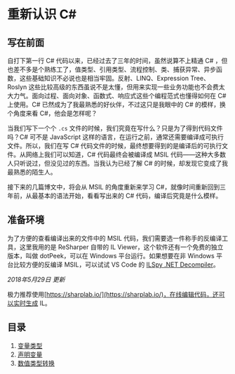 # 重新认识 C\# #

## 写在前面 ##

自打下第一行 C# 代码以来，已经过去了三年的时间，虽然说算不上精通 C# ，但也差不多是个熟练工了，值类型、引用类型、流程控制、类、捕获异常、异步函数，这些基础知识不必说也是相当牢固。反射、LINQ、Expression Tree、Roslyn 这些比较高级的东西虽说不是太懂，但用来实现一些业务功能也不会费太大力气。面向过程、面向对象、函数式、响应式这些个编程范式也懂得如何在 C# 上使用。C# 已然成为了我最熟悉的好伙伴，不过这只是我眼中的 C# 的模样，换个角度来看 C#，他会是怎样呢？

当我们写下一个个 `.cs` 文件的时候，我们究竟在写什么？只是为了得到代码文件吗？C# 可不是 JavaScript 这样的语言，在运行之前，通常还需要编译成可执行文件。所以，我们在写 C# 代码文件的时候，最终想要得到的是编译后的可执行文件。从网络上我们可以知道，C# 代码最终会被编译成 MSIL 代码——这种大多数人只听说过，但没见过的东西。当我认为已经了解 C# 的时候，却发现它变成了我最熟悉的陌生人。

接下来的几篇博文中，将会从 MSIL 的角度重新来学习 C#，就像时间重新回到三年前，从最基本的语法开始，看看写出来的 C# 代码，编译后究竟是什么模样。

## 准备环境 ##

为了方便的查看编译出来的文件中的 MSIL 代码，我们需要选一件称手的反编译工具，这里我用的是 ReSharper 自带的 IL Viewer，这个软件还有一个免费的独立版本，叫做 dotPeek，可以在 Windows 平台运行。如果想要在非 Windows 平台比较方便的反编译 MSIL，可以试试 VS Code 的 [ILSpy .NET Decompiler](https://marketplace.visualstudio.com/items?itemName=icsharpcode.ilspy-vscode)。

*2018年5月29日 更新*

极力推荐使用[https://sharplab.io/](https://sharplab.io/)，在线编辑代码，还可以实时生成 IL。

## 目录 ##

1. [变量类型](./01CIL中的变量类型.md)
2. [声明变量](./01声明变量.md)
3. [数值类型转换](./03变量之间的赋值)
